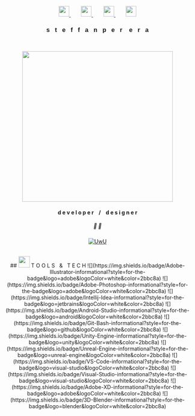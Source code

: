 <link href="https://allfont.net/allfont.css?fonts=electroharmonix" rel="stylesheet" type="text/css" />

<!--

Here are some ideas to get you started:

- 🔭 I’m currently working on ...
- 🌱 I’m currently learning ...
- 👯 I’m looking to collaborate on ...
- 🤔 I’m looking for help with ...
- 💬 Ask me about ...
- 📫 How to reach me: ...
- 😄 Pronouns: ...
- ⚡ Fun fact: ...

- user space -

  gif 1 - src="https://media.giphy.com/media/dxODB9UE879RDqAh3o/giphy.gif"
  gif 2 - src="https://media.giphy.com/media/fWpU2nQmUKvRct4c1u/giphy.gif"

-->

<p align="center"> 
  <a href="https://twitter.com/steffanperera">
    <img height="28" src="https://img.icons8.com/fluent-systems-regular/48/000000/twitter.png">
  </a>
    &nbsp;&nbsp;&nbsp;&nbsp;&nbsp;&nbsp;
  <a href="https://instagram.com/steffanperera">
    <img height="28" src="https://img.icons8.com/material-outlined/48/000000/instagram-new.png">
  </a>
    &nbsp;&nbsp;&nbsp;&nbsp;&nbsp;&nbsp;
  <a href="https://www.behance.net/steffanperera">
    <img height="28" src="https://img.icons8.com/windows/32/000000/behance.png">
  </a>
    &nbsp;&nbsp;&nbsp;&nbsp;&nbsp;&nbsp;
  <a href="https://dribbble.com/steffanperera">
    <img height="28" src="https://img.icons8.com/windows/64/000000/dribbble.png">
  </a>
</p>

<div align="center">
  <h3 style="text-align:center; font-family: arial;">
    s&nbsp;&nbsp;&nbsp;t&nbsp;&nbsp;&nbsp;e&nbsp;&nbsp;&nbsp;f&nbsp;&nbsp;&nbsp;f&nbsp;&nbsp;&nbsp;a&nbsp;&nbsp;&nbsp;n&nbsp;&nbsp;&nbsp;p&nbsp;&nbsp;&nbsp;e&nbsp;&nbsp;&nbsp;r
    &nbsp;&nbsp;&nbsp;e&nbsp;&nbsp;&nbsp;r&nbsp;&nbsp;&nbsp;a
  </h3>
  <br>
  <p align="center">
    <img height="400" src="https://media.giphy.com/media/fWpU2nQmUKvRct4c1u/giphy.gif">
  </p>
  <h4 style="text-align:center">
    d e v e l o p e r&nbsp;&nbsp;&nbsp;&nbsp;/&nbsp;&nbsp;&nbsp;&nbsp;d e s i g n e r
  </h4>
  <h5 style="text-align:center">🌺 🌿</h5>
  <p align="center">
    <a href="#">
        <img src="https://img.shields.io/badge/Made_With-Love-informational?style=for-the-badge&logo=heart&logoColor=white&color=C13B3A&labelColor=EA4560&logoWidth=40&logoHeight=20"
            alt="UwU"></a>
  </p>
</div>

<br>
<div align="center">
## <img src="https://media.giphy.com/media/kg1QdNSiawGak25Wr4/giphy.gif" width="30px"> T O O L S &nbsp;  & &nbsp;  T E C H 
  ![](https://img.shields.io/badge/Adobe-Illustrator-informational?style=for-the-badge&logo=adobe&logoColor=white&color=2bbc8a)
  ![](https://img.shields.io/badge/Adobe-Photoshop-informational?style=for-the-badge&logo=adobe&logoColor=white&color=2bbc8a)
  ![](https://img.shields.io/badge/Intellij-Idea-informational?style=for-the-badge&logo=jetbrains&logoColor=white&color=2bbc8a)
  ![](https://img.shields.io/badge/Android-Studio-informational?style=for-the-badge&logo=android&logoColor=white&color=2bbc8a)
  ![](https://img.shields.io/badge/Git-Bash-informational?style=for-the-badge&logo=github&logoColor=white&color=2bbc8a)
  ![](https://img.shields.io/badge/Unity-Engine-informational?style=for-the-badge&logo=unity&logoColor=white&color=2bbc8a)
  ![](https://img.shields.io/badge/Unreal-Engine-informational?style=for-the-badge&logo=unreal-engine&logoColor=white&color=2bbc8a)
  ![](https://img.shields.io/badge/VS-Code-informational?style=for-the-badge&logo=visual-studio&logoColor=white&color=2bbc8a)
  ![](https://img.shields.io/badge/Visual-Studio-informational?style=for-the-badge&logo=visual-studio&logoColor=white&color=2bbc8a)
  ![](https://img.shields.io/badge/Adobe-XD-informational?style=for-the-badge&logo=adobe&logoColor=white&color=2bbc8a)
  ![](https://img.shields.io/badge/3D-Blender-informational?style=for-the-badge&logo=blender&logoColor=white&color=2bbc8a)
</div>
<br>
